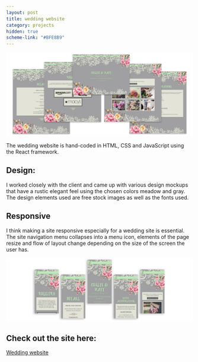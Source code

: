 ```yaml
---
layout: post
title: wedding website
category: projects
hidden: true
scheme-link: "#BFE8B9"
---
```


<p><img src="../../posts-imgs/wed.jpg" class="no-intense"></p>

<p>
The wedding website is hand-coded in HTML, CSS and JavaScript using the React framework.
</p>

## **Design:**
I worked closely with the client and came up with various design mockups that have a rustic elegant feel using the chosen colors meadow and gray. The design elements used are free stock images as well as the fonts used.

## **Responsive**
I think making a site responsive especially for a wedding site is essential. The site navigation menu collapses into a menu icon, elements of the page resize and flow of layout change depending on the size of the screen the user has.

<p><img src="../../posts-imgs/wed-resp.jpg" class="no-intense"></p>

## **Check out the site here:**
[Wedding website](https://lozano-brunell.firebaseapp.com)


